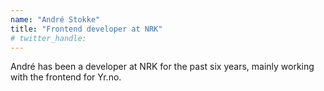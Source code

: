 ```yaml
---
name: "André Stokke"
title: "Frontend developer at NRK"
# twitter_handle: 
---
```

André has been a developer at NRK for the past six years, mainly working with the frontend for Yr.no.


